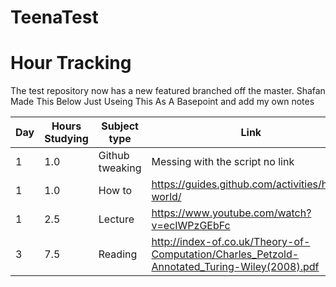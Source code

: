 # TeenaTest
# Hour Tracking
The test repository now has a new featured branched off the master.
Shafan Made This Below Just Useing This As A Basepoint and add my own notes

Day | Hours Studying | Subject type | Link |My Notes |
------------ | ------------- | ------------- | ------------- | ---------------
1 | 1.0 | Github tweaking | Messing with the script no link |
1 | 1.0 | How to | https://guides.github.com/activities/hello-world/ | 
1 | 2.5 | Lecture | https://www.youtube.com/watch?v=ecIWPzGEbFc | 
3 | 7.5 | Reading | http://index-of.co.uk/Theory-of-Computation/Charles_Petzold-Annotated_Turing-Wiley(2008).pdf |  
